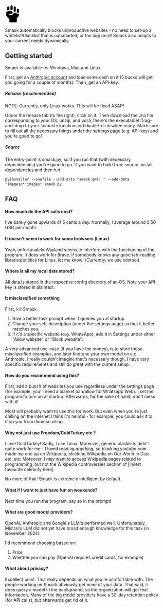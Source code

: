 ![Project Logo](images/icon.png)

Smack automatically blocks unproductive websites - no need to set-up a whitelist/blacklist that is outsmarted, or too big/small! Smack also adapts
to your current needs dynamically.

## Getting started

Smack is available for Windows, Mac and Linux.

First, get an [Anthropic account](https://console.anthropic.com/dashboard) and load some cash on it (5 bucks will get you going for a couple of months). Then, get an API-key.

##### Release (recommended)

NOTE: Currently, only Linux works. This will be fixed ASAP!

Under the release tab (to the right), click on it. Then download the .zip file corresponding to your OS, unzip, and voilà, there's the executable! Drag-and-drop to your favourite location and double-click when ready. Make sure to fill out all the necessary things under the settings page (e.g. API-key) and you're good to go!

##### Source

The entry-point is smack.py, so if you run that (with necessary dependencies) you're good to go. If you want to build from source, install dependencies and then run

```
pyinstaller --onefile --add-data "smack.qml:." --add-data "images/*:images" smack.py
```

## FAQ

#### How much do the API calls cost?

I've barely gone upwards of 5 cents a day. Normally, I average around 0.50 USD per month.

#### It doesn't seem to work for some browsers (Linux)

Yeah, unfortunately Wayland seems to interfere with the functioning of the program. It does work for Brave. If somebody knows any good tab-reading libraries/utilities for Linux, let me know! (Currently, we use xdotool).

#### Where is all my local data stored?

All data is stored in the respective config directory of an OS. Note your API-key is stored in plaintext.

#### It misclassified something

First, kill Smack.

1. Give a better task prompt when it queries you at startup.
2. Change your self-description (under the settings page) so that it better matches you.
3. If it's a specific website (e.g. WhatsApp), add it in Settings under either "Allow website" or "Block website".

A very advanced use-case (if you have the money), is to store these misclassified examples, and later finetune your own model on e.g. Anthropic. I really couldn't imagine that's necessary though. I have very specific requirements and still do great with the current setup.

#### How do you recommend using this?

First, add a bunch of websites you use regardless under the settings page (for example, you'll need a blanket ban/allow for Whatsapp Web). I set the program to turn on at startup. Afterwards, for the sake of habit, don't mess with it!

Most will probably want to use this for work. But even when you're just chilling on the internet I think it's helpful - for example, you could ask it to stop you from doomscrolling.

#### Why not just use Freedom/ColdTurkey etc.?

I love ColdTurkey! Sadly, I use Linux. Moreover, generic blacklists didn't quite work for me - I loved reading _anything_, so blocking youtube.com made me end up on Wikipedia, blocking Wikipedia on Our World in Data, etc. etc. Moreover, I may want to access Wikipedia pages related to programming, but not the Wikipedia controversies section of [insert favourite celebrity here].

No more of that! Smack is extremely intelligent by default.

#### What if I want to just have fun on weekends?

Next time you run the program, say so in the prompt!

#### What are good model providers?

OpenAI, Anthropic and Google's LLM's performed well. Unfortunately, Mistral's LLM did not yet have broad enough knowledge for this task (in November 2024).

I'd recommend choosing based on:

1. Price
2. Whether you can pay (OpenAI requires credit cards, for example)

#### What about privacy?

Excellent point. This really depends on what you're comfortable with. The people working on Smack obviously get none of your data. That said, it does query a model in the background, so the organization will get that information. Many of the big model providers have a 30-day retention policy (for API calls), but afterwards get rid of it.
